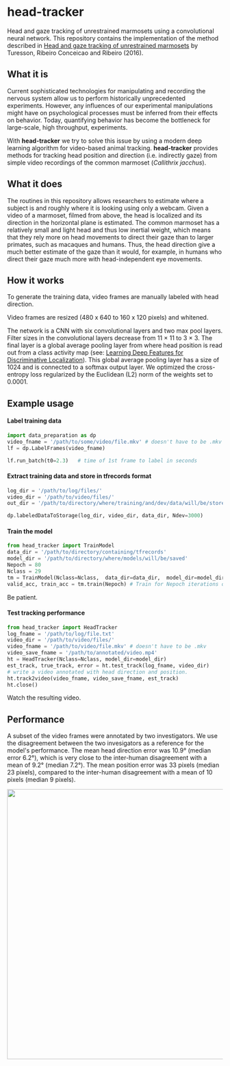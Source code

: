 # head-tracker
Head and gaze tracking of unrestrained marmosets using a convolutional neural network.
This repository contains the implementation of the method described in [Head and gaze tracking of unrestrained marmosets](http://biorxiv.org/content/early/2016/12/29/079566)
by Turesson, Ribeiro Conceicao and Ribeiro (2016).

## What it is
Current sophisticated technologies for manipulating and recording the nervous system allow us to perform historically unprecedented experiments. However, any influences of our experimental manipulations might have on psychological processes must be inferred from their effects on behavior. Today, quantifying behavior has become the bottleneck for large-scale, high throughput, experiments.

With **head-tracker** we try to solve this issue by using a modern deep learning algorithm for video-based animal tracking. **head-tracker** provides methods for tracking head position and direction (i.e. indirectly gaze) from simple video recordings of the common marmoset (*Callithrix jacchus*).

## What it does

The routines in this repository allows researchers to estimate where a subject is and roughly where it is looking using only a webcam. Given a video of a marmoset, filmed from above, the head is localized and its direction in the horizontal plane is estimated. The common marmoset has a relatively small and light head and thus low inertial weight, which means that they rely more on head movements to direct their gaze than to larger primates, such as macaques and humans. Thus, the head direction give a much better estimate of the gaze than it would, for example, in humans who direct their gaze much more with head-independent eye movements.

## How it works
To generate the training data, video frames are manually labeled with head direction.

Video frames are resized (480 x 640 to 160 x 120 pixels) and whitened.

The network is a CNN with six convolutional layers and two max pool layers. Filter sizes in the convolutional layers decrease from 11 × 11 to 3 × 3. The final layer is a global average pooling layer from where head position is read out from a class activity map (see: [Learning Deep Features for Discriminative Localization](http://www.cv-foundation.org/openaccess/content_cvpr_2016/html/Zhou_Learning_Deep_Features_CVPR_2016_paper.html)). This global average pooling layer has a size of 1024 and is connected to a softmax output layer. We optimized the cross-entropy loss regularized by the Euclidean (L2) norm of the weights set to 0.0001.

## Example usage

#### Label training data

```python
import data_preparation as dp
video_fname = '/path/to/some/video/file.mkv' # doesn't have to be .mkv
lf = dp.LabelFrames(video_fname)

lf.run_batch(t0=2.3)   # time of 1st frame to label in seconds
```

#### Extract training data and store in tfrecords format

```python
log_dir = '/path/to/log/files/'
video_dir = '/path/to/video/files/'
out_dir = '/path/to/directory/where/training/and/dev/data/will/be/stored'

dp.labeledDataToStorage(log_dir, video_dir, data_dir, Ndev=3000)
```

#### Train the model
```python
from head_tracker import TrainModel
data_dir = '/path/to/directory/containing/tfrecords'
model_dir = '/path/to/directory/where/models/will/be/saved'
Nepoch = 80
Nclass = 29
tm = TrainModel(Nclass=Nclass,  data_dir=data_dir,  model_dir=model_dir)
valid_acc, train_acc = tm.train(Nepoch) # Train for Nepoch iterations over the traing data.
```
Be patient.


#### Test tracking performance
```python
from head_tracker import HeadTracker
log_fname = '/path/to/log/file.txt'
video_dir = '/path/to/video/files/'
video_fname = '/path/to/video/file.mkv' # doesn't have to be .mkv
video_save_fname = '/path/to/annotated/video.mp4'
ht = HeadTracker(Nclass=Nclass, model_dir=model_dir)
est_track, true_track, error = ht.test_track(log_fname, video_dir)
# write a video annotated with head direction and position.
ht.track2video(video_fname, video_save_fname, est_track)
ht.close()
```
Watch the resulting video.

## Performance
A subset of the video frames were annotated by two investigators. We use the disagreement between the two invesigators as a reference for the model's performance.
The mean head direction error was 10.9&deg; (median error 6.2&deg;), which is very close to the inter-human disagreement with a mean of 9.2&deg; (median 7.2&deg;). The mean position error was 33 pixels (median 23 pixels), compared to the inter-human
disagreement with a mean of 10 pixels (median 9 pixels).

<img src="https://github.com/kalleknast/head-tracker/blob/master/tracking_performance.png" width="630" />
